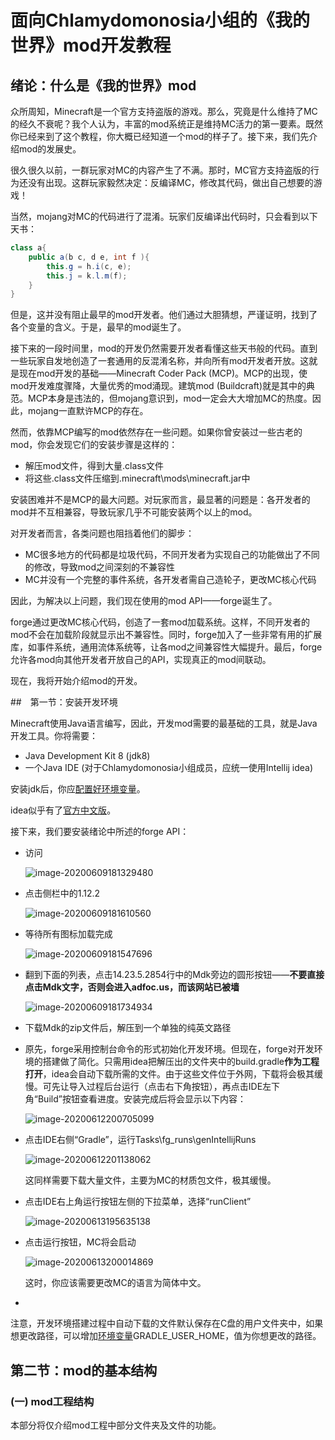 # 面向Chlamydomonosia小组的《我的世界》mod开发教程

## 绪论：什么是《我的世界》mod

众所周知，Minecraft是一个官方支持盗版的游戏。那么，究竟是什么维持了MC的经久不衰呢？我个人认为，丰富的mod系统正是维持MC活力的第一要素。既然你已经来到了这个教程，你大概已经知道一个mod的样子了。接下来，我们先介绍mod的发展史。  

很久很久以前，一群玩家对MC的内容产生了不满。那时，MC官方支持盗版的行为还没有出现。这群玩家毅然决定：反编译MC，修改其代码，做出自己想要的游戏！  

当然，mojang对MC的代码进行了混淆。玩家们反编译出代码时，只会看到以下天书：  

```java
class a{
    public a(b c, d e, int f ){
        this.g = h.i(c, e);
        this.j = k.l.m(f);
    }
}
```

但是，这并没有阻止最早的mod开发者。他们通过大胆猜想，严谨证明，找到了各个变量的含义。于是，最早的mod诞生了。  

接下来的一段时间里，mod的开发仍然需要开发者看懂这些天书般的代码。直到一些玩家自发地创造了一套通用的反混淆名称，并向所有mod开发者开放。这就是现在mod开发的基础——Minecraft Coder Pack (MCP)。MCP的出现，使mod开发难度骤降，大量优秀的mod涌现。建筑mod (Buildcraft)就是其中的典范。MCP本身是违法的，但mojang意识到，mod一定会大大增加MC的热度。因此，mojang一直默许MCP的存在。

然而，依靠MCP编写的mod依然存在一些问题。如果你曾安装过一些古老的mod，你会发现它们的安装步骤是这样的：

* 解压mod文件，得到大量.class文件
* 将这些.class文件压缩到.minecraft\mods\minecraft.jar中

安装困难并不是MCP的最大问题。对玩家而言，最显著的问题是：各开发者的mod并不互相兼容，导致玩家几乎不可能安装两个以上的mod。

对开发者而言，各类问题也阻挡着他们的脚步：

* MC很多地方的代码都是垃圾代码，不同开发者为实现自己的功能做出了不同的修改，导致mod之间深刻的不兼容性
* MC并没有一个完整的事件系统，各开发者需自己造轮子，更改MC核心代码

因此，为解决以上问题，我们现在使用的mod API——forge诞生了。

forge通过更改MC核心代码，创造了一套mod加载系统。这样，不同开发者的mod不会在加载阶段就显示出不兼容性。同时，forge加入了一些非常有用的扩展库，如事件系统，通用流体系统等，让各mod之间兼容性大幅提升。最后，forge允许各mod向其他开发者开放自己的API，实现真正的mod间联动。

现在，我将开始介绍mod的开发。

##　第一节：安装开发环境

Minecraft使用Java语言编写，因此，开发mod需要的最基础的工具，就是Java开发工具。你将需要：

* Java Development Kit 8 (jdk8)
* 一个Java IDE (对于Chlamydomonosia小组成员，应统一使用Intellij idea)

安装jdk后，你应[配置好环境变量](https://www.cnblogs.com/cnwutianhao/p/5487758.html)。

idea似乎有了[官方中文版](https://www.cnblogs.com/vipstone/p/12683829.html)。

接下来，我们要安装绪论中所述的forge API：

* 访问

  ![image-20200609181329480](面向Chlamydomonosia小组的《我的世界》mod开发教程.assets/image-20200609181329480.png)

* 点击侧栏中的1.12.2

  ![image-20200609181610560](面向Chlamydomonosia小组的《我的世界》mod开发教程.assets/image-20200609181610560.png)

* 等待所有图标加载完成

  ![image-20200609181547696](面向Chlamydomonosia小组的《我的世界》mod开发教程.assets/image-20200609181547696.png)

* 翻到下面的列表，点击14.23.5.2854行中的Mdk旁边的圆形按钮——**不要直接点击Mdk文字，否则会进入adfoc.us，而该网站已被墙**

  ![image-20200609181734934](面向Chlamydomonosia小组的《我的世界》mod开发教程.assets/image-20200609181734934.png)

* 下载Mdk的zip文件后，解压到一个单独的纯英文路径

* 原先，forge采用控制台命令的形式初始化开发环境。但现在，forge对开发环境的搭建做了简化。只需用idea把解压出的文件夹中的build.gradle**作为工程打开**，idea会自动下载所需的文件。由于这些文件位于外网，下载将会极其缓慢。可先让导入过程后台运行（点击右下角按钮），再点击IDE左下角“Build”按钮查看进度。安装完成后将会显示以下内容：

  ![image-20200612200705099](面向Chlamydomonosia小组的《我的世界》mod开发教程.assets/image-20200612200705099.png)
  
* 点击IDE右侧“Gradle”，运行Tasks\fg_runs\genIntellijRuns

  ![image-20200612201138062](面向Chlamydomonosia小组的《我的世界》mod开发教程.assets/image-20200612201138062.png)

  这同样需要下载大量文件，主要为MC的材质包文件，极其缓慢。

* 点击IDE右上角运行按钮左侧的下拉菜单，选择“runClient”

  ![image-20200613195635138](面向Chlamydomonosia小组的《我的世界》mod开发教程.assets/image-20200613195635138.png)

* 点击运行按钮，MC将会启动

  ![image-20200613200014869](面向Chlamydomonosia小组的《我的世界》mod开发教程.assets/image-20200613200014869.png)

  这时，你应该需要更改MC的语言为简体中文。

* 

注意，开发环境搭建过程中自动下载的文件默认保存在C盘的用户文件夹中，如果想更改路径，可以增加[环境变量](https://baijiahao.baidu.com/s?id=1652502091402613426&wfr=spider&for=pc)GRADLE_USER_HOME，值为你想更改的路径。

## 第二节：mod的基本结构

### (一) mod工程结构

本部分将仅介绍mod工程中部分文件夹及文件的功能。